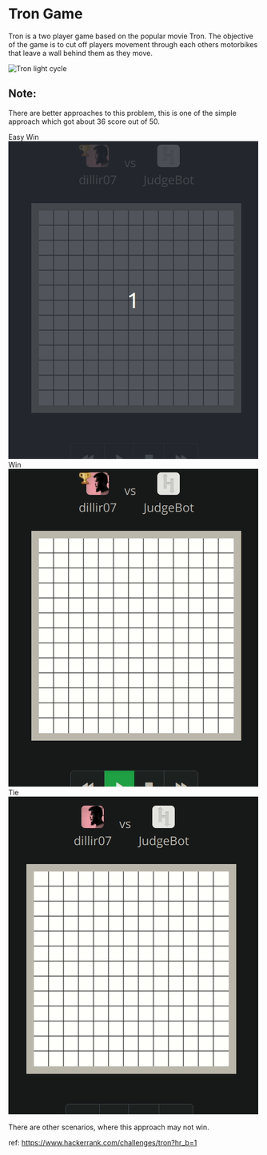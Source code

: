# Tron Game

Tron is a two player game based on the popular movie Tron. The objective of the game is to cut off players movement through each others motorbikes that leave a wall behind them as they move.

![Tron light cycle](https://blogs.ethz.ch//studiomaas/files/2012/10/tron-1.jpg)

## Note:
There are better approaches to this problem, this is one of the simple approach which got about 36 score out of 50.


Easy Win 
![Easy Win](simplewin.gif)
Win
![Win](win.gif)
Tie
![Tie](tie.gif)

There are other scenarios, where this approach may not win.

ref: https://www.hackerrank.com/challenges/tron?hr_b=1